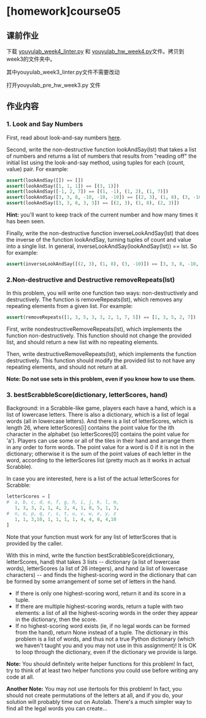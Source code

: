 # [homework]course05 

## 课前作业

下载 [youyulab_week4_linter.py](http://ossp.pengjunjie.com/youyulab_week4_linter.py) 和 [youyulab_hw_week4.py](http://ossp.pengjunjie.com/youyulab_hw_week4.py)文件。拷贝到week3的文件夹中。

其中youyulab_week3_linter.py文件不需要改动

打开youyulab_pre_hw_week3.py 文件


## 作业内容

### 1. **Look and Say Numbers** 
First, read about look-and-say numbers [here](https://en.wikipedia.org/wiki/Look-and-say_sequence).

Second, write the non-destructive function lookAndSay(lst) that takes a list of numbers and returns a list of numbers that results from "reading off" the initial list using the look-and-say method, using tuples for each (count, value) pair. For example:

```py
assert(lookAndSay([]) == [])
assert(lookAndSay([1, 1, 1]) == [(3, 1)])
assert(lookAndSay([-1, 2, 7]) == [(1, -1), (1, 2), (1, 7)])
assert(lookAndSay([3, 3, 8, -10, -10, -10]) == [(2, 3), (1, 8), (3, -10)])
assert(lookAndSay([3, 3, 8, 3, 3]) == [(2, 3), (1, 8), (2, 3)])
```

**Hint:** you'll want to keep track of the current number and how many times it has been seen.

Finally, write the non-destructive function inverseLookAndSay(lst) that does the inverse of the function lookAndSay, turning tuples of count and value into a single list. In general, inverseLookAndSay(lookAndSay(lst)) == lst. So for example:

```py
assert(inverseLookAndSay([(2, 3), (1, 8), (3, -10)]) == [3, 3, 8, -10, -10, -10])
```

### 2.**Non-destructive and Destructive removeRepeats(lst)**
In this problem, you will write one function two ways: non-destructively and destructively. The function is removeRepeats(lst), which removes any repeating elements from a given list. For example:

```py
assert(removeRepeats([1, 3, 5, 3, 3, 2, 1, 7, 5]) == [1, 3, 5, 2, 7])
```

First, write nondestructiveRemoveRepeats(lst), which implements the function non-destructively. This function should not change the provided list, and should return a new list with no repeating elements.

Then, write destructiveRemoveRepeats(lst), which implements the function destructively. This function should modify the provided list to not have any repeating elements, and should not return at all.

**Note: Do not use sets in this problem, even if you know how to use them.**

### 3. **bestScrabbleScore(dictionary, letterScores, hand)**
Background: in a Scrabble-like game, players each have a hand, which is a list of lowercase letters. There is also a dictionary, which is a list of legal words (all in lowercase letters). And there is a list of letterScores, which is length 26, where letterScores[i] contains the point value for the ith character in the alphabet (so letterScores[0] contains the point value for 'a'). Players can use some or all of the tiles in their hand and arrange them in any order to form words. The point value for a word is 0 if it is not in the dictionary; otherwise it is the sum of the point values of each letter in the word, according to the letterScores list (pretty much as it works in actual Scrabble).

In case you are interested, here is a list of the actual letterScores for Scrabble:

```py
letterScores = [
#  a, b, c, d, e, f, g, h, i, j, k, l, m,
   1, 3, 3, 2, 1, 4, 2, 4, 1, 8, 5, 1, 3,
#  n, o, p, q, r, s, t, u, v, w, x, y, z
   1, 1, 3,10, 1, 1, 1, 1, 4, 4, 8, 4,10
]
```

Note that your function must work for any list of letterScores that is provided by the caller.

With this in mind, write the function bestScrabbleScore(dictionary, letterScores, hand) that takes 3 lists -- dictionary (a list of lowercase words), letterScores (a list of 26 integers), and hand (a list of lowercase characters) -- and finds the highest-scoring word in the dictionary that can be formed by some arrangement of some set of letters in the hand.

* If there is only one highest-scoring word, return it and its score in a tuple.
* If there are multiple highest-scoring words, return a tuple with two elements: a list of all the highest-scoring words in the order they appear in the dictionary, then the score.
* If no highest-scoring word exists (ie, if no legal words can be formed from the hand), return None instead of a tuple.
The dictionary in this problem is a list of words, and thus not a true Python dictionary (which we haven't taught you and you may not use in this assignment)! It is OK to loop through the dictionary, even if the dictionary we provide is large.

**Note:** You should definitely write helper functions for this problem! In fact, try to think of at least two helper functions you could use before writing any code at all.

**Another Note:** You may not use itertools for this problem! In fact, you should not create permutations of the letters at all, and if you do, your solution will probably time out on Autolab. There's a much simpler way to find all the legal words you can create...

